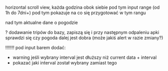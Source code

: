 horizontal scroll view, każda godzina obok siebie
pod tym input range (od 1h do 7dni+)
pod tym pokazuje na co się przygotować w tym rangu

nad tym aktualne dane o pogodzie

? dodawanie tripów do bazy, zapiszą się i przy następnym odpaleniu apki sprawdzi się
czy pogoda dalej jest dobra (może jakiś alert w razie zmiany?)

!!!!!!!
pod input barem dodać:
- warning jeśli wybrany interval jest dłuższy niż current data + interval
- pokazać jaki interval został wybrany zamiast tego